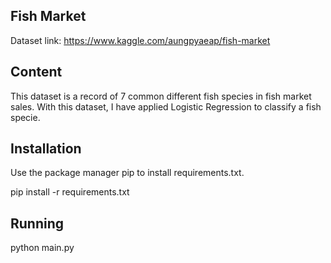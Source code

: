 ## Fish Market

Dataset link: https://www.kaggle.com/aungpyaeap/fish-market

## Content
This dataset is a record of 7 common different fish species in fish market sales. With this dataset, I have applied Logistic Regression to classify a fish specie. 


## Installation
Use the package manager pip to install requirements.txt.

pip install -r requirements.txt

## Running
python main.py 

